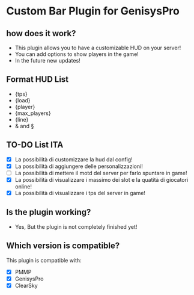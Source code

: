 # Custom Bar Plugin for GenisysPro


## how does it work?

* This plugin allows you to have a customizable HUD on your server!
* You can add options to show players in the game!
* In the future new updates!

## Format HUD List

* {tps} 
* {load}
* {player}
* {max_players}
* {line}
* & and §

## TO-DO List ITA

- [x] La possibilità di customizzare la hud dal config!
- [x] La possibilità di aggiungere delle personalizzazioni!
- [ ] La possibilità di mettere il motd del server per farlo spuntare in game!
- [x] La possibilità di visualizzare i massimo dei slot e la quatità di giocatori online!
- [x] La possibilità di visualizzare i tps del server in game!

## Is the plugin working?

* Yes, But the plugin is not completely finished yet!

## Which version is compatible?

This plugin is compatible with:
- [x] PMMP
- [X] GenisysPro
- [x] ClearSky
